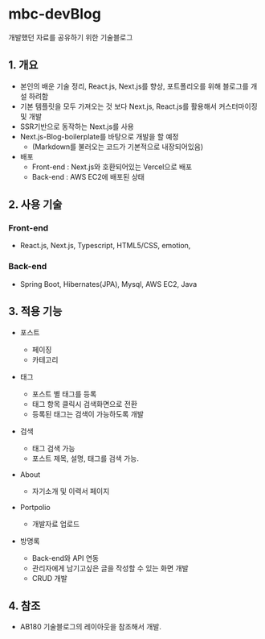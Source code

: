 # mbc-devBlog

개발했던 자료를 공유하기 위한 기술블로그

## 1. 개요

- 본인의 배운 기술 정리, React.js, Next.js를 향상, 포트폴리오를 위해 블로그를 개설 하려함
- 기본 템플릿을 모두 가져오는 것 보다 Next.js, React.js를 활용해서 커스터마이징 및 개발
- SSR기반으로 동작하는 Next.js를 사용
- Next.js-Blog-boilerplate를 바탕으로 개발을 할 예정
  - (Markdown를 불러오는 코드가 기본적으로 내장되어있음)
- 배포
  - Front-end : Next.js와 호환되어있는 Vercel으로 배포
  - Back-end : AWS EC2에 배포된 상태

## 2. 사용 기술

### Front-end

- React.js, Next.js, Typescript, HTML5/CSS, emotion,

### Back-end

- Spring Boot, Hibernates(JPA), Mysql, AWS EC2, Java

## 3. 적용 기능

- 포스트
  - 페이징
  - 카테고리
- 태그
  - 포스트 별 태그를 등록
  - 태그 항목 클릭시 검색화면으로 전환
  - 등록된 태그는 검색이 가능하도록 개발
- 검색
  - 태그 검색 가능
  - 포스트 제목, 설명, 태그를 검색 가능.
- About
  - 자기소개 및 이력서 페이지
- Portpolio

  - 개발자료 업로드

- 방명록
  - Back-end와 API 연동
  - 관리자에게 남기고싶은 글을 작성할 수 있는 화면 개발
  - CRUD 개발

## 4. 참조

- AB180 기술블로그의 레이아웃을 참조해서 개발.
